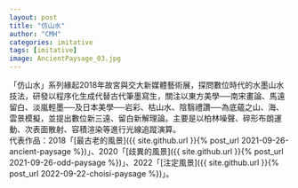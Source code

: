 ```yaml
---
layout: post
title: "仿山水"
author: "CMH"
categories: imitative
tags: [imitative]
image: AncientPaysage_03.jpg
---
```


「仿山水」系列緣起2018年故宮與交大新媒體藝術展，探問數位時代的水墨山水技法，研發以程序化生成代替古代筆墨寫生，關注以東方美學──南宋畫論、馬遠留白、淡嵐輕墨──及日本美學──岩彩、枯山水、陰翳禮讚──為底蘊之山、海、雲景模擬，並提出數位新三遠、留白新解理論。主要是以柏林噪聲、碎形布朗運動、次表面散射、容積渲染等進行光線追蹤演算。  
代表作品：2018「[最古老的風景]({{ site.github.url }}{% post_url 2021-09-26-ancient-paysage %})」、2020「[歧異的風景]({{ site.github.url }}{% post_url 2021-09-26-odd-paysage %})」、2022「[注定風景]({{ site.github.url }}{% post_url 2022-09-22-choisi-paysage %})」。
  
  
  
  
  
